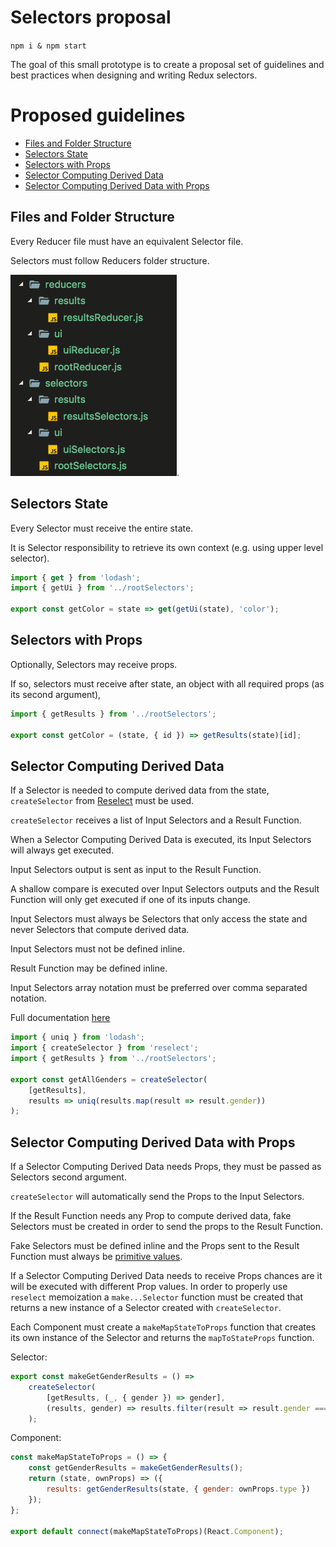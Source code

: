 # Selectors proposal

`npm i & npm start`

The goal of this small prototype is to create a proposal set of guidelines and best practices when designing and writing Redux selectors.

# Proposed guidelines

-   [Files and Folder Structure](#Files-and-Folder-Structure)
-   [Selectors State](#Selectors-State)
-   [Selectors with Props](#Selectors-with-Props)
-   [Selector Computing Derived Data](#Selector-Computing-Derived-Data)
-   [Selector Computing Derived Data with Props](#Selector-Computing-Derived-Data-with-Props)

<a name="Files-and-Folder-Structure"></a>

## Files and Folder Structure

Every Reducer file must have an equivalent Selector file.

Selectors must follow Reducers folder structure.

![Folder Structure](docs/folder-structure.png 'Folder Structure').

<a name="Selectors-State"></a>

## Selectors State

Every Selector must receive the entire state.

It is Selector responsibility to retrieve its own context (e.g. using upper level selector).

```javascript
import { get } from 'lodash';
import { getUi } from '../rootSelectors';

export const getColor = state => get(getUi(state), 'color');
```

<a name="Selectors-with-Props"></a>

## Selectors with Props

Optionally, Selectors may receive props.

If so, selectors must receive after state, an object with all required props (as its second argument),

```javascript
import { getResults } from '../rootSelectors';

export const getColor = (state, { id }) => getResults(state)[id];
```

<a name="Selector-Computing-Derived-Data"></a>

## Selector Computing Derived Data

If a Selector is needed to compute derived data from the state, `createSelector` from [Reselect](https://github.com/reduxjs/reselect) must be used.

`createSelector` receives a list of Input Selectors and a Result Function.

When a Selector Computing Derived Data is executed, its Input Selectors will always get executed.

Input Selectors output is sent as input to the Result Function.

A shallow compare is executed over Input Selectors outputs and the Result Function will only get executed if one of its inputs change.

Input Selectors must always be Selectors that only access the state and never Selectors that compute derived data.

Input Selectors must not be defined inline.

Result Function may be defined inline.

Input Selectors array notation must be preferred over comma separated notation.

Full documentation [here](https://github.com/reduxjs/reselect#createselectorinputselectors--inputselectors-resultfunc)

```javascript
import { uniq } from 'lodash';
import { createSelector } from 'reselect';
import { getResults } from '../rootSelectors';

export const getAllGenders = createSelector(
    [getResults],
    results => uniq(results.map(result => result.gender))
);
```

<a name="Selector-Computing-Derived-Data-with-Props"></a>

## Selector Computing Derived Data with Props

If a Selector Computing Derived Data needs Props, they must be passed as Selectors second argument.

`createSelector` will automatically send the Props to the Input Selectors.

If the Result Function needs any Prop to compute derived data, fake Selectors must be created in order to send the props to the Result Function.

Fake Selectors must be defined inline and the Props sent to the Result Function must always be [primitive values](https://developer.mozilla.org/en-US/docs/Web/JavaScript/Data_structures#Data_types).

If a Selector Computing Derived Data needs to receive Props chances are it will be executed with different Prop values. In order to properly use `reselect` memoization a `make...Selector` function must be created that returns a new instance of a Selector created with `createSelector`.

Each Component must create a `makeMapStateToProps` function that creates its own instance of the Selector and returns the `mapToStateProps` function.

Selector:

```javascript
export const makeGetGenderResults = () =>
    createSelector(
        [getResults, (_, { gender }) => gender],
        (results, gender) => results.filter(result => result.gender === gender);
    );
```

Component:

```javascript
const makeMapStateToProps = () => {
    const getGenderResults = makeGetGenderResults();
    return (state, ownProps) => ({
        results: getGenderResults(state, { gender: ownProps.type })
    });
};

export default connect(makeMapStateToProps)(React.Component);
```
